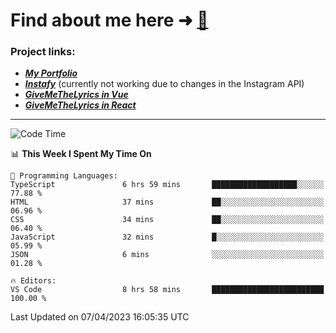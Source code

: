 # Find about me here ➜ [🧑](https://pauabella.dev)

### Project links:
- ***[My Portfolio](https://pauabella.dev)***
- ***[Instafy](https://instafy.me)*** (currently not working due to changes in the Instagram API)
- ***[GiveMeTheLyrics in Vue](https://lyrics.pauabella.dev)***
- ***[GiveMeTheLyrics in React](https://pauabella.dev/GiveMeTheLyrics)***

---
<!--START_SECTION:waka-->
![Code Time](http://img.shields.io/badge/Code%20Time-2%2C059%20hrs%2047%20mins-blue)

📊 **This Week I Spent My Time On** 

```text
💬 Programming Languages: 
TypeScript               6 hrs 59 mins       ███████████████████░░░░░░   77.88 % 
HTML                     37 mins             ██░░░░░░░░░░░░░░░░░░░░░░░   06.96 % 
CSS                      34 mins             ██░░░░░░░░░░░░░░░░░░░░░░░   06.40 % 
JavaScript               32 mins             █░░░░░░░░░░░░░░░░░░░░░░░░   05.99 % 
JSON                     6 mins              ░░░░░░░░░░░░░░░░░░░░░░░░░   01.28 % 

🔥 Editors: 
VS Code                  8 hrs 58 mins       █████████████████████████   100.00 % 
```


 Last Updated on 07/04/2023 16:05:35 UTC
<!--END_SECTION:waka-->
